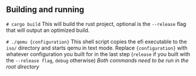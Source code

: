 ## Building and running 
`# cargo build`
This will build the rust project, optional is the `--release` flag that will output an optimized build.

`# ./qemu {configuration}`
This shell script copies the efi executable to the `iso/` directory and starts qemu in text mode. 
Replace `{configuration}` with whatever configuration you built for in the last step (`release` if you built with the `--release flag`, `debug` otherwise)
_Both commands need to be run in the root directory_
